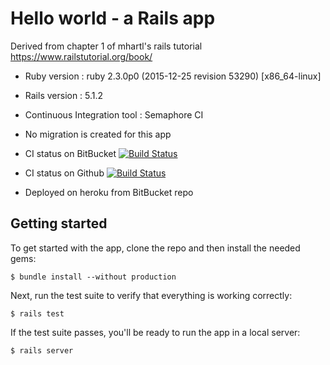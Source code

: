 
# Hello world - a Rails app

Derived from chapter 1 of mhartl's rails tutorial  https://www.railstutorial.org/book/ 

* Ruby version : ruby 2.3.0p0 (2015-12-25 revision 53290) [x86_64-linux]

* Rails version : 5.1.2

* Continuous Integration tool : Semaphore CI 

* No migration is created for this app

* CI status on BitBucket 
  [![Build Status ](https://semaphoreci.com/api/v1/projects/19b06668-c5c3-4dd7-a590-f80d07db9f7c/1565055/badge.svg)](https://semaphoreci.com/shalininair/hello_app)

* CI status on Github
[![Build Status](https://semaphoreci.com/api/v1/shalininair/hello_app_github/branches/master/badge.svg)](https://semaphoreci.com/shalininair/hello_app_github)

* Deployed on heroku from BitBucket repo

## Getting started

To get started with the app, clone the repo and then install the needed gems:

```
$ bundle install --without production
```

Next, run the test suite to verify that everything is working correctly:

```
$ rails test
```

If the test suite passes, you'll be ready to run the app in a local server:

```
$ rails server
```

